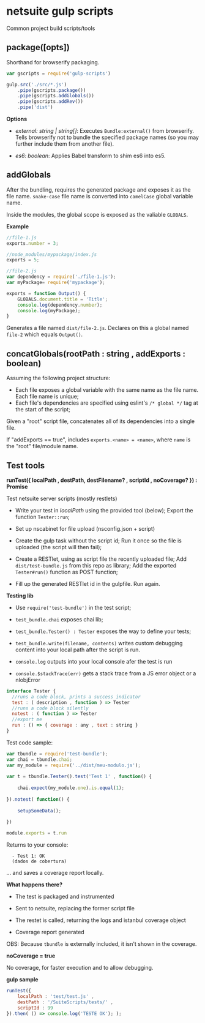 # netsuite gulp scripts

Common project build scripts/tools

package([opts])
---

Shorthand for browserify packaging.

```javascript
var gscripts = require('gulp-scripts')

gulp.src('./src/*.js')
    .pipe(gscripts.package())
    .pipe(gscripts.addGlobals())
    .pipe(gscripts.addRev())
    .pipe('dist')
```

**Options**

 - _external: string | string[]_: Executes `Bundle:external()` from browserify.
   Tells browserify not to bundle the specified package names (so you may further include them
   from another file).

- _es6: boolean_: Applies Babel transform to shim es6 into es5.

addGlobals
---

After the bundling, requires the generated package and exposes it as the file name.
`snake-case` file name is converted into `camelCase` global variable name.

Inside the modules, the global scope is exposed as the valiable `GLOBALS`.

**Example**

```javascript
//file-1.js
exports.number = 3;
```

```javascript
//node_modules/mypackage/index.js
exports = 5;
```

```javascript
//file-2.js
var dependency = require('./file-1.js');
var myPackage= require('mypackage');

exports = function Output() {
    GLOBALS.document.title = 'Title';
    console.log(dependency.number);
    console.log(myPackage);
}
```

Generates a file named `dist/file-2.js`. Declares on this a global named
`file-2` which equals `Output()`.


concatGlobals(rootPath : string , addExports : boolean)
-------------------------------

Assuming the following project structure:

  - Each file exposes a global variable with the same name as the file name. Each file name is unique;
  - Each file's dependencies are specified using eslint's `/* global */` tag at the start of the script;

Given a "root" script file, concatenates all of its dependencies into a single file.

If "addExports == true", includes `exports.<name> = <name>`, where `name` is the "root" file/module name.


Test tools
---

**runTest({ localPath , destPath, destFilename? , scriptId , noCoverage? }) : Promise**

Test netsuite server scripts (mostly restlets)
 
- Write your test in _localPath_ using the provided tool (below); Export the function `Tester::run`;

- Set up nscabinet for file upload (nsconfig.json + script)

- Create the gulp task without the script id; Run it once so the file is uploaded (the script will
then fail);

- Create a RESTlet, using as script file the recently uploaded file;
  Add `dist/test-bundle.js` from this repo as library;
  Add the exported `Tester#run()` function as POST function;

- Fill up the generated RESTlet id in the gulpfile. Run again.
  
**Testing lib**

 -  Use `require('test-bundle')` in the test script;
 
 - `test_bundle.chai` exposes chai lib;
 
 - `test_bundle.Tester() : Tester` exposes the way to define your tests;
 
 - `test_bundle.write(filename, contents)` writes custom debugging content into your local
   path after the script is run.

 - `console.log` outputs into your local console afer the test is run

 - `console.$stackTrace(err)` gets a stack trace from a JS error object or a nlobjError 
   
```javascript
interface Tester {
  //runs a code block, prints a success indicator
  test : ( description , function ) => Tester
  //runs a code block silently
  notest : ( function ) => Tester
  //export me
  run : () => { coverage : any , text : string }
}
```
 
Test code sample:
 
```javascript
var tbundle = require('test-bundle');
var chai = tbundle.chai;
var my_module = require('../dist/meu-modulo.js');
 
var t = tbundle.Tester().test('Test 1' , function() {
     
    chai.expect(my_module.one).is.equal(1);
     
}).notest( function() {
  
    setupSomeData();
     
})

module.exports = t.run
```
 
Returns to your console:
 
```
  - Test 1: OK
  (dados de cobertura)
```
... and saves a coverage report locally.

**What happens there?**

 - The test is packaged and instrumented
 
 - Sent to netsuite, replacing the former script file
 
 - The restet is called, returning the logs and istanbul coverage object
 
 - Coverage report generated
 
OBS: Because `tbundle` is externally included, it isn't shown in the coverage.


**noCoverage = true**

No coverage, for faster execution and to allow debugging.

**gulp sample**

```javascript
runTest({
    localPath : 'test/test.js' ,
    destPath : '/SuiteScripts/tests/' ,
    scriptId : 99
}).then( () => console.log('TESTE OK'); );
```
